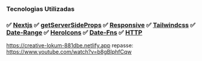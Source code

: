 ### Tecnologias Utilizadas

### ✅ [Nextjs](https://nextjs.org/) ✅ [getServerSideProps](https://nextjs.org/docs/basic-features/data-fetching/get-server-side-props) ✅ [Responsive](https://tailwindcss.com/docs/screens) ✅ [Tailwindcss](https://tailwindcss.com/) ✅ [Date-Range](https://www.npmjs.com/package/react-date-range)   ✅ [HeroIcons](https://heroicons.com/) ✅ [Date-Fns](https://date-fns.org/) ✅ [HTTP](https://nodejs.org/api/https.html)  



https://creative-lokum-881dbe.netlify.app
repasse: https://www.youtube.com/watch?v=b8gBIphfCqw

